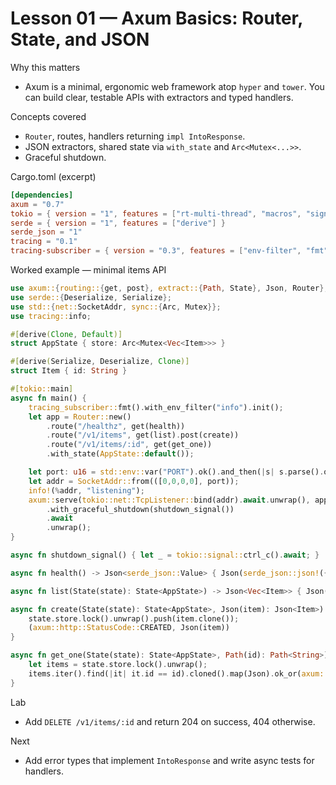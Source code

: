 # Lesson 01 — Axum Basics: Router, State, and JSON

Why this matters
- Axum is a minimal, ergonomic web framework atop `hyper` and `tower`. You can build clear, testable APIs with extractors and typed handlers.

Concepts covered
- `Router`, routes, handlers returning `impl IntoResponse`.
- JSON extractors, shared state via `with_state` and `Arc<Mutex<...>>`.
- Graceful shutdown.

Cargo.toml (excerpt)
```toml
[dependencies]
axum = "0.7"
tokio = { version = "1", features = ["rt-multi-thread", "macros", "signal"] }
serde = { version = "1", features = ["derive"] }
serde_json = "1"
tracing = "0.1"
tracing-subscriber = { version = "0.3", features = ["env-filter", "fmt"] }
``` 

Worked example — minimal items API
```rust
use axum::{routing::{get, post}, extract::{Path, State}, Json, Router};
use serde::{Deserialize, Serialize};
use std::{net::SocketAddr, sync::{Arc, Mutex}};
use tracing::info;

#[derive(Clone, Default)]
struct AppState { store: Arc<Mutex<Vec<Item>>> }

#[derive(Serialize, Deserialize, Clone)]
struct Item { id: String }

#[tokio::main]
async fn main() {
    tracing_subscriber::fmt().with_env_filter("info").init();
    let app = Router::new()
        .route("/healthz", get(health))
        .route("/v1/items", get(list).post(create))
        .route("/v1/items/:id", get(get_one))
        .with_state(AppState::default());

    let port: u16 = std::env::var("PORT").ok().and_then(|s| s.parse().ok()).unwrap_or(8080);
    let addr = SocketAddr::from(([0,0,0,0], port));
    info!(%addr, "listening");
    axum::serve(tokio::net::TcpListener::bind(addr).await.unwrap(), app)
        .with_graceful_shutdown(shutdown_signal())
        .await
        .unwrap();
}

async fn shutdown_signal() { let _ = tokio::signal::ctrl_c().await; }

async fn health() -> Json<serde_json::Value> { Json(serde_json::json!({"status":"ok"})) }

async fn list(State(state): State<AppState>) -> Json<Vec<Item>> { Json(state.store.lock().unwrap().clone()) }

async fn create(State(state): State<AppState>, Json(item): Json<Item>) -> (axum::http::StatusCode, Json<Item>) {
    state.store.lock().unwrap().push(item.clone());
    (axum::http::StatusCode::CREATED, Json(item))
}

async fn get_one(State(state): State<AppState>, Path(id): Path<String>) -> Result<Json<Item>, axum::http::StatusCode> {
    let items = state.store.lock().unwrap();
    items.iter().find(|it| it.id == id).cloned().map(Json).ok_or(axum::http::StatusCode::NOT_FOUND)
}
```

Lab
- Add `DELETE /v1/items/:id` and return 204 on success, 404 otherwise.

Next
- Add error types that implement `IntoResponse` and write async tests for handlers.

